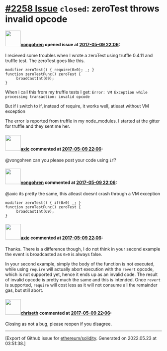 # [\#2258 Issue](https://github.com/ethereum/solidity/issues/2258) `closed`: zeroTest throws invalid opcode

#### <img src="https://avatars.githubusercontent.com/u/1012055?u=a9779b9bb013c7766376cbe11a72285b79d63409&v=4" width="50">[vongohren](https://github.com/vongohren) opened issue at [2017-05-09 22:06](https://github.com/ethereum/solidity/issues/2258):

I recieved some troubles when I wrote a zeroTest using truffle 0.4.11 and truffle test.
The zeroTest goes like this.
```
modifier zeroTest() { require(0>0); _; }
function zeroTestFunc() zeroTest {
     broadCastInt(69);
}
```
When i call this from my truffle tests I get:
`Error: VM Exception while processing transaction: invalid opcode`

But if i switch to if, instead of require, it works well, atleast without VM exception

The error is reported from truffle in my node_modules.
I started at the gitter for truffle and they sent me her.

#### <img src="https://avatars.githubusercontent.com/u/20340?v=4" width="50">[axic](https://github.com/axic) commented at [2017-05-09 22:06](https://github.com/ethereum/solidity/issues/2258#issuecomment-300397913):

@vongohren can you please post your code using `if`?

#### <img src="https://avatars.githubusercontent.com/u/1012055?u=a9779b9bb013c7766376cbe11a72285b79d63409&v=4" width="50">[vongohren](https://github.com/vongohren) commented at [2017-05-09 22:06](https://github.com/ethereum/solidity/issues/2258#issuecomment-300624084):

@axic its pretty the same, this atleast doesnt crash through a VM exception

```
modifier zeroTest() { if(0>0) _; }
function zeroTestFunc() zeroTest {
     broadCastInt(69);
}
```

#### <img src="https://avatars.githubusercontent.com/u/20340?v=4" width="50">[axic](https://github.com/axic) commented at [2017-05-09 22:06](https://github.com/ethereum/solidity/issues/2258#issuecomment-300718735):

Thanks. There is a difference though, I do not think in your second example the event is broadcasted as `0>0` is always false.

In your second example, simply the body of the function is not executed, while using `require` will actually abort execution with the `revert` opcode, which is not supported yet, hence it ends up as an invalid code. The result of invalid opcode is pretty much the same and this is intended. Once `revert` is supported, `require` will cost less as it will not consume all the remainder gas, but still abort.

#### <img src="https://avatars.githubusercontent.com/u/9073706?v=4" width="50">[chriseth](https://github.com/chriseth) commented at [2017-05-09 22:06](https://github.com/ethereum/solidity/issues/2258#issuecomment-302035608):

Closing as not a bug, please reopen if you disagree.


-------------------------------------------------------------------------------



[Export of Github issue for [ethereum/solidity](https://github.com/ethereum/solidity). Generated on 2022.05.23 at 03:51:38.]
